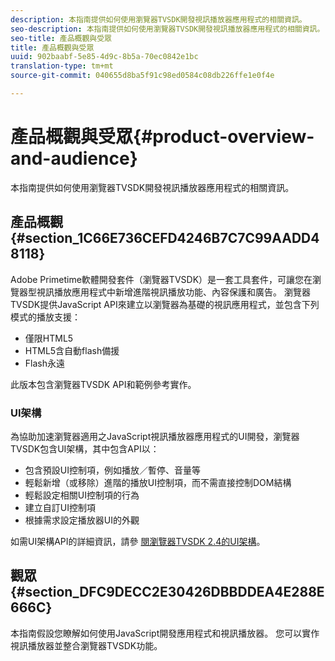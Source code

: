 ```yaml
---
description: 本指南提供如何使用瀏覽器TVSDK開發視訊播放器應用程式的相關資訊。
seo-description: 本指南提供如何使用瀏覽器TVSDK開發視訊播放器應用程式的相關資訊。
seo-title: 產品概觀與受眾
title: 產品概觀與受眾
uuid: 902baabf-5e85-4d9c-8b5a-70ec0842e1bc
translation-type: tm+mt
source-git-commit: 040655d8ba5f91c98ed0584c08db226ffe1e0f4e

---
```



# 產品概觀與受眾{#product-overview-and-audience}

本指南提供如何使用瀏覽器TVSDK開發視訊播放器應用程式的相關資訊。

## 產品概觀 {#section_1C66E736CEFD4246B7C7C99AADD48118}

Adobe Primetime軟體開發套件（瀏覽器TVSDK）是一套工具套件，可讓您在瀏覽器型視訊播放應用程式中新增進階視訊播放功能、內容保護和廣告。 瀏覽器TVSDK提供JavaScript API來建立以瀏覽器為基礎的視訊應用程式，並包含下列模式的播放支援：

* 僅限HTML5
* HTML5含自動flash備援
* Flash永遠

此版本包含瀏覽器TVSDK API和範例參考實作。

### UI架構

為協助加速瀏覽器適用之JavaScript視訊播放器應用程式的UI開發，瀏覽器TVSDK包含UI架構，其中包含API以：

* 包含預設UI控制項，例如播放／暫停、音量等
* 輕鬆新增（或移除）進階的播放UI控制項，而不需直接控制DOM結構
* 輕鬆設定相關UI控制項的行為
* 建立自訂UI控制項
* 根據需求設定播放器UI的外觀

如需UI架構API的詳細資訊，請參 [閱瀏覽器TVSDK 2.4的UI架構](https://help.adobe.com/en_US/primetime/api/psdk/btvsdk-ui-framework/index.html)。

## 觀眾 {#section_DFC9DECC2E30426DBBDDEA4E288E666C}

本指南假設您瞭解如何使用JavaScript開發應用程式和視訊播放器。 您可以實作視訊播放器並整合瀏覽器TVSDK功能。